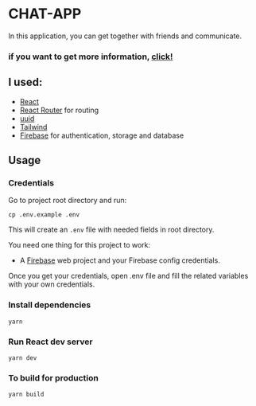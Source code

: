# CHAT-APP

In this application, you can get together with friends and communicate.

### if you want to get more information, [click!](https://firebase.google.com/docs?authuser=0&hl=en)

## I used:

- [React](https://reactjs.org/)
- [React Router](https://reactrouter.com/) for routing
- [uuid]()
- [Tailwind](https://tailwindcss.com/)
- [Firebase](https://firebase.google.com/) for authentication, storage and database

## Usage

### Credentials

Go to project root directory and run:

```
cp .env.example .env
```

This will create an `.env` file with needed fields in root directory.

You need one thing for this project to work:

- A [Firebase](https://firebase.google.com/) web project and your Firebase config credentials.

Once you get your credentials, open .env file and fill the related variables with your own credentials.

### Install dependencies

```
yarn
```

### Run React dev server

```
yarn dev
```

### To build for production

```
yarn build
```
